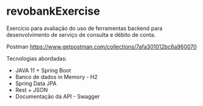 # revobankExercise
Exercício para avaliação do uso de ferramentas backend para desenvolvimento de serviço de consulta e débito de conta.

Postman
https://www.getpostman.com/collections/7afa301012bc6a960070

Tecnologias abordadas:

- JAVA 11 + Spring Boot
- Banco de dados in Memory - H2
- Spring Data JPA
- Rest + JSON
- Documentação da API - Swagger
